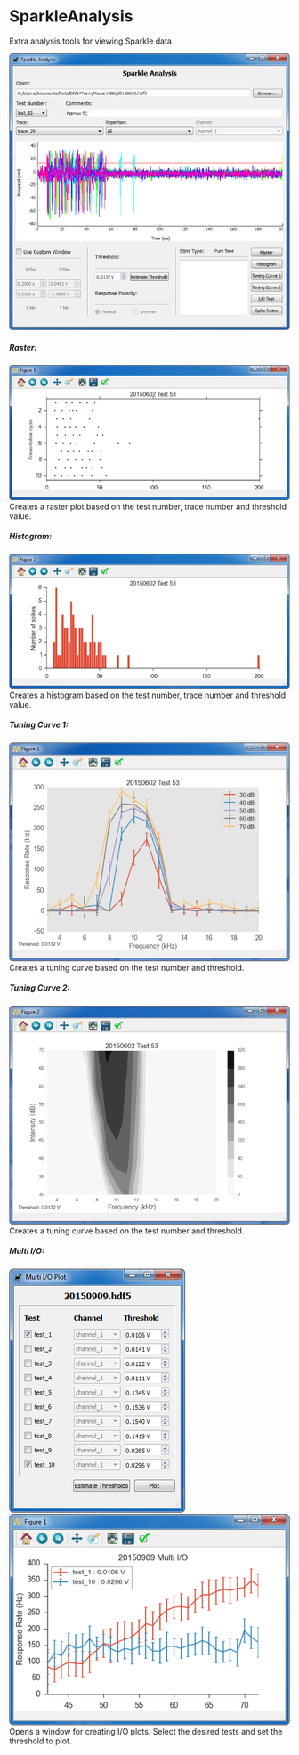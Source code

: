 # SparkleAnalysis
Extra analysis tools for viewing Sparkle data

![alt tag](https://raw.githubusercontent.com/portfors-lab/SparkleAnalysis/master/images/screenshot_1.png "Main Window")

##### Raster:
![alt tag](https://raw.githubusercontent.com/portfors-lab/SparkleAnalysis/master/images/screenshot_raster.png "Raster")  
Creates a raster plot based on the test number, trace number and threshold value.

##### Histogram:
![alt tag](https://raw.githubusercontent.com/portfors-lab/SparkleAnalysis/master/images/screenshot_histogram.png "Histogram")  
Creates a histogram based on the test number, trace number and threshold value.

##### Tuning Curve 1:
![alt tag](https://raw.githubusercontent.com/portfors-lab/SparkleAnalysis/master/images/screenshot_tuning_curve_1.png "Tuning Curve 1")  
Creates a tuning curve based on the test number and threshold.

##### Tuning Curve 2:
![alt tag](https://raw.githubusercontent.com/portfors-lab/SparkleAnalysis/master/images/screenshot_tuning_curve_2.png "Tuning Curve 2")  
Creates a tuning curve based on the test number and threshold.

##### Multi I/O:
![alt tag](https://raw.githubusercontent.com/portfors-lab/SparkleAnalysis/master/images/screenshot_multi_io.png "Multi I/O Menu")
![alt tag](https://raw.githubusercontent.com/portfors-lab/SparkleAnalysis/master/images/screenshot_multi_io_plot.png "Multi I/O Plot")  
Opens a window for creating I/O plots. Select the desired tests and set the threshold to plot.

